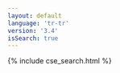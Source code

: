 ```yaml
---
layout: default
language: 'tr-tr'
version: '3.4'
isSearch: true
---
```

{% include cse_search.html %}
